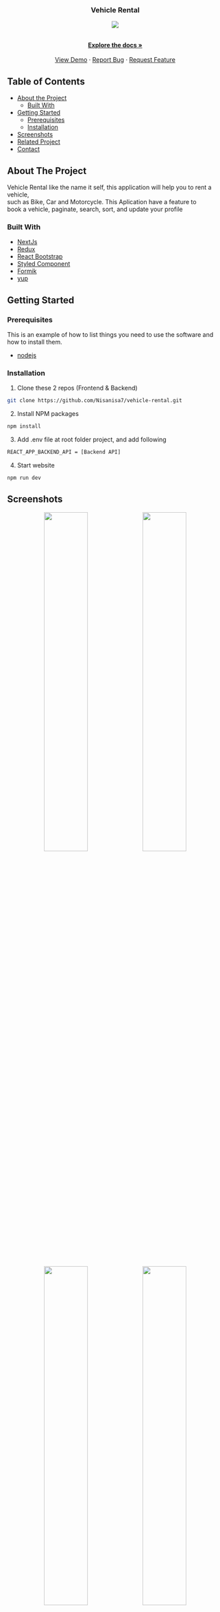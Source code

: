 <br />
<p align="center">

  <h3 align="center">Vehicle Rental</h3>
  <p align="center">
  <image align="center" src='./Screenshot/Logo-Vehicle.png' />
  </p>

  <p align="center">
    <br />
    <a href="https://github.com/Nisanisa7/vehicle-rental"><strong>Explore the docs »</strong></a>
    <br />
    <br />
    <a href="#">View Demo</a>
    ·
    <a href="https://github.com/Nisanisa7/vehicle-rental/issues">Report Bug</a>
    ·
    <a href="https://github.com/Nisanisa7/vehicle-rental/issues">Request Feature</a>
  </p>
</p>



<!-- TABLE OF CONTENTS -->
## Table of Contents

* [About the Project](#about-the-project)
  * [Built With](#built-with)
* [Getting Started](#getting-started)
  * [Prerequisites](#prerequisites)
  * [Installation](#installation)
* [Screenshots](#screenshots)
* [Related Project](#related-project-backend)
* [Contact](#contact)



<!-- ABOUT THE PROJECT -->
## About The Project


Vehicle Rental like the name it self, this application will help you to rent a vehicle, </br> 
such as Bike, Car and Motorcycle. This Aplication have a feature to </br> book a vehicle, paginate, search, sort, and update your profile


### Built With

* [NextJs](https://nextjs.org/)
* [Redux](https://redux.js.org/)
* [React Bootstrap](https://react-bootstrap.github.io/)
* [Styled Component](https://styled-components.com/)
* [Formik](https://formik.org/)
* [yup](https://www.npmjs.com/package/yup)

<!-- GETTING STARTED -->
## Getting Started

### Prerequisites

This is an example of how to list things you need to use the software and how to install them.

* [nodejs](https://nodejs.org/en/download/)

### Installation

1. Clone these 2 repos (Frontend & Backend)
```sh
git clone https://github.com/Nisanisa7/vehicle-rental.git
```
2. Install NPM packages
```sh
npm install
```
3. Add .env file at root folder project, and add following
```sh
REACT_APP_BACKEND_API = [Backend API]
```
4. Start website
```sh
npm run dev
```



<!-- ROADMAP -->
## Screenshots

<p align="center" float="left">
<!--    <image src='./Screenshot/login.png' width=45%/>
  <image src='./Screenshot/1.5 Login Seller.png' width=45%/> -->
  <image src='./Screenshot/Login.png'width=45%/>
  <image src='./Screenshot/Register.png' width=45%/>
  <image src='./Screenshot/Home.png' width=45%/>
  <image src='./Screenshot/Type-new.png'width=45%/>
  <image src='./Screenshot/Detail.png' width=45%/>
  <image src='./Screenshot/Reservation.png' width=45%/>
  <image src='./Screenshot/Book2.png' width=45%/>
  <image src='./Screenshot/success.png' width=45%/>
  <image src='./Screenshot/History.png' width=45%/>
  <image src='./Screenshot/Profile.png' width=45%/>
   <image src='./Screenshot/Add item.png' width=45%/>
<!--   <image src='./Screenshot/paymentmethod.png' width=45%/>
  <image src='./Screenshot/order success.png' width=45%/>
  <image src='./Screenshot/Userprofile.png' width=45%/>
  <image src='./Screenshot/address page.png' width=45%/>  -->
</p>

## Related Project
* [`Frontend-Vehicle-rental`](https://github.com/Nisanisa7/vehicle-rental)
* [`Backend-Vehicle-api`](https://github.com/Nisanisa7/vehicle-api)


<!-- CONTACT -->
## Contact

My Email : mahuwarni.hyinka7@gmail.com



